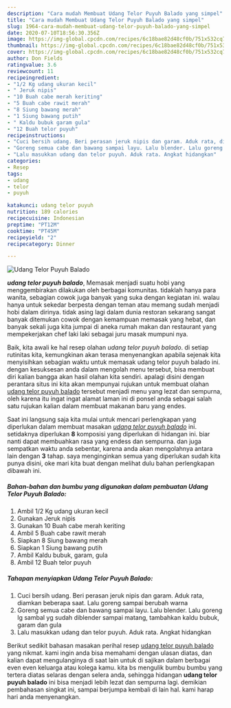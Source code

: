 ```yaml
---
description: "Cara mudah Membuat Udang Telor Puyuh Balado yang simpel"
title: "Cara mudah Membuat Udang Telor Puyuh Balado yang simpel"
slug: 1964-cara-mudah-membuat-udang-telor-puyuh-balado-yang-simpel
date: 2020-07-10T18:56:30.356Z
image: https://img-global.cpcdn.com/recipes/6c18bae82d48cf0b/751x532cq70/udang-telor-puyuh-balado-foto-resep-utama.jpg
thumbnail: https://img-global.cpcdn.com/recipes/6c18bae82d48cf0b/751x532cq70/udang-telor-puyuh-balado-foto-resep-utama.jpg
cover: https://img-global.cpcdn.com/recipes/6c18bae82d48cf0b/751x532cq70/udang-telor-puyuh-balado-foto-resep-utama.jpg
author: Don Fields
ratingvalue: 3.6
reviewcount: 11
recipeingredient:
- "1/2 Kg udang ukuran kecil"
- " Jeruk nipis"
- "10 Buah cabe merah keriting"
- "5 Buah cabe rawit merah"
- "8 Siung bawang merah"
- "1 Siung bawang putih"
- " Kaldu bubuk garam gula"
- "12 Buah telor puyuh"
recipeinstructions:
- "Cuci bersih udang. Beri perasan jeruk nipis dan garam. Aduk rata, diamkan beberapa saat. Lalu goreng sampai berubah warna"
- "Goreng semua cabe dan bawang sampai layu. Lalu blender. Lalu goreng lg sambal yg sudah diblender sampai matang, tambahkan kaldu bubuk, garam dan gula"
- "Lalu masukkan udang dan telor puyuh. Aduk rata. Angkat hidangkan"
categories:
- Resep
tags:
- udang
- telor
- puyuh

katakunci: udang telor puyuh 
nutrition: 189 calories
recipecuisine: Indonesian
preptime: "PT12M"
cooktime: "PT45M"
recipeyield: "2"
recipecategory: Dinner

---
```



![Udang Telor Puyuh Balado](https://img-global.cpcdn.com/recipes/6c18bae82d48cf0b/751x532cq70/udang-telor-puyuh-balado-foto-resep-utama.jpg)

<b><i>udang telor puyuh balado</i></b>, Memasak menjadi suatu hobi yang menggembirakan dilakukan oleh berbagai komunitas. tidaklah hanya para wanita, sebagian cowok juga banyak yang suka dengan kegiatan ini. walau hanya untuk sekedar berpesta dengan teman atau memang sudah menjadi hobi dalam dirinya. tidak asing lagi dalam dunia restoran sekarang sangat banyak ditemukan cowok dengan kemampuan memasak yang hebat, dan banyak sekali juga kita jumpai di aneka rumah makan dan restaurant yang mempekerjakan chef laki laki sebagai juru masak mumpuni nya.



Baik, kita awali ke hal resep olahan <i>udang telor puyuh balado</i>. di setiap rutinitas kita, kemungkinan akan terasa menyenangkan apabila sejenak kita menyisihkan sebagian waktu untuk memasak udang telor puyuh balado ini. dengan kesuksesan anda dalam mengolah menu tersebut, bisa membuat diri kalian bangga akan hasil olahan kita sendiri. apalagi disini dengan perantara situs ini kita akan mempunyai rujukan untuk membuat olahan <u>udang telor puyuh balado</u> tersebut menjadi menu yang lezat dan sempurna, oleh karena itu ingat ingat alamat laman ini di ponsel anda sebagai salah satu rujukan kalian dalam membuat makanan baru yang endes.


Saat ini langsung saja kita mulai untuk mencari perlengkapan yang diperlukan dalam membuat masakan <u><i>udang telor puyuh balado</i></u> ini. setidaknya diperlukan <b>8</b> komposisi yang diperlukan di hidangan ini. biar nanti dapat membuahkan rasa yang endess dan sempurna. dan juga sempatkan waktu anda sebentar, karena anda akan mengolahnya antara lain dengan <b>3</b> tahap. saya menginginkan semua yang diperlukan sudah kita punya disini, oke mari kita buat dengan melihat dulu bahan perlengkapan dibawah ini.

<!--inarticleads1-->

##### Bahan-bahan dan bumbu yang digunakan dalam pembuatan Udang Telor Puyuh Balado:

1. Ambil 1/2 Kg udang ukuran kecil
1. Gunakan  Jeruk nipis
1. Gunakan 10 Buah cabe merah keriting
1. Ambil 5 Buah cabe rawit merah
1. Siapkan 8 Siung bawang merah
1. Siapkan 1 Siung bawang putih
1. Ambil  Kaldu bubuk, garam, gula
1. Ambil 12 Buah telor puyuh




<!--inarticleads2-->

##### Tahapan menyiapkan Udang Telor Puyuh Balado:

1. Cuci bersih udang. Beri perasan jeruk nipis dan garam. Aduk rata, diamkan beberapa saat. Lalu goreng sampai berubah warna
1. Goreng semua cabe dan bawang sampai layu. Lalu blender. Lalu goreng lg sambal yg sudah diblender sampai matang, tambahkan kaldu bubuk, garam dan gula
1. Lalu masukkan udang dan telor puyuh. Aduk rata. Angkat hidangkan




Berikut sedikit bahasan masakan perihal resep <u>udang telor puyuh balado</u> yang nikmat. kami ingin anda bisa memahami dengan ulasan diatas, dan kalian dapat mengulanginya di saat lain untuk di sajikan dalam berbagai even even keluarga atau kolega kamu. kita bs mengulik bumbu bumbu yang tertera diatas selaras dengan selera anda, sehingga hidangan <b>udang telor puyuh balado</b> ini bisa menjadi lebih lezat dan sempurna lagi. demikian pembahasan singkat ini, sampai berjumpa kembali di lain hal. kami harap hari anda menyenangkan.

